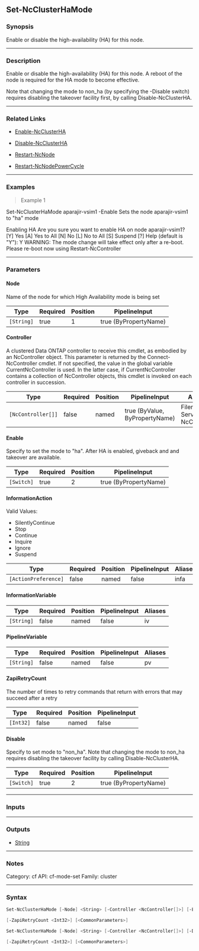 Set-NcClusterHaMode
-------------------

### Synopsis
Enable or disable the high-availability (HA) for this node.

---

### Description

Enable or disable the high-availability (HA) for this node. A reboot of the node is required for the HA mode to become effective.

Note that changing the mode to non_ha (by specifying the -Disable switch) requires disabling the takeover facility first, by calling Disable-NcClusterHA.

---

### Related Links
* [Enable-NcClusterHA](Enable-NcClusterHA)

* [Disable-NcClusterHA](Disable-NcClusterHA)

* [Restart-NcNode](Restart-NcNode)

* [Restart-NcNodePowerCycle](Restart-NcNodePowerCycle)

---

### Examples
> Example 1

Set-NcClusterHaMode aparajir-vsim1 -Enable
Sets the node aparajir-vsim1 to "ha" mode

Enabling HA
Are you sure you want to enable HA on node aparajir-vsim1?
[Y] Yes  [A] Yes to All  [N] No  [L] No to All  [S] Suspend  [?] Help (default is "Y"): Y
WARNING: The mode change will take effect only after a re-boot. Please re-boot now using Restart-NcController

---

### Parameters
#### **Node**
Name of the node for which High Availability mode is being set

|Type      |Required|Position|PipelineInput        |
|----------|--------|--------|---------------------|
|`[String]`|true    |1       |true (ByPropertyName)|

#### **Controller**
A clustered Data ONTAP controller to receive this cmdlet, as embodied by an NcController object.  This parameter is returned by the Connect-NcController cmdlet.  If not specified, the value in the global variable CurrentNcController is used.  In the latter case, if CurrentNcController contains a collection of NcController objects, this cmdlet is invoked on each controller in succession.

|Type              |Required|Position|PipelineInput                 |Aliases                          |
|------------------|--------|--------|------------------------------|---------------------------------|
|`[NcController[]]`|false   |named   |true (ByValue, ByPropertyName)|Filer<br/>Server<br/>NcController|

#### **Enable**
Specify to set the mode to "ha". After HA is enabled, giveback and and takeover are available.

|Type      |Required|Position|PipelineInput        |
|----------|--------|--------|---------------------|
|`[Switch]`|true    |2       |true (ByPropertyName)|

#### **InformationAction**

Valid Values:

* SilentlyContinue
* Stop
* Continue
* Inquire
* Ignore
* Suspend

|Type                |Required|Position|PipelineInput|Aliases|
|--------------------|--------|--------|-------------|-------|
|`[ActionPreference]`|false   |named   |false        |infa   |

#### **InformationVariable**

|Type      |Required|Position|PipelineInput|Aliases|
|----------|--------|--------|-------------|-------|
|`[String]`|false   |named   |false        |iv     |

#### **PipelineVariable**

|Type      |Required|Position|PipelineInput|Aliases|
|----------|--------|--------|-------------|-------|
|`[String]`|false   |named   |false        |pv     |

#### **ZapiRetryCount**
The number of times to retry commands that return with errors that may succeed after a retry

|Type     |Required|Position|PipelineInput|
|---------|--------|--------|-------------|
|`[Int32]`|false   |named   |false        |

#### **Disable**
Specify to set mode to "non_ha". Note that changing the mode to non_ha requires disabling the takeover facility by calling Disable-NcClusterHA.

|Type      |Required|Position|PipelineInput        |
|----------|--------|--------|---------------------|
|`[Switch]`|true    |2       |true (ByPropertyName)|

---

### Inputs

---

### Outputs
* [String](https://learn.microsoft.com/en-us/dotnet/api/System.String)

---

### Notes
Category: cf
API: cf-mode-set
Family: cluster

---

### Syntax
```PowerShell
Set-NcClusterHaMode [-Node] <String> [-Controller <NcController[]>] [-Enable] [-InformationAction <ActionPreference>] [-InformationVariable <String>] [-PipelineVariable <String>] 
```
```PowerShell
[-ZapiRetryCount <Int32>] [<CommonParameters>]
```
```PowerShell
Set-NcClusterHaMode [-Node] <String> [-Controller <NcController[]>] [-Disable] [-InformationAction <ActionPreference>] [-InformationVariable <String>] [-PipelineVariable <String>] 
```
```PowerShell
[-ZapiRetryCount <Int32>] [<CommonParameters>]
```
